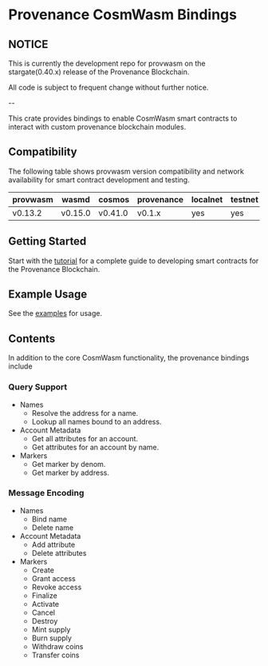 # Provenance CosmWasm Bindings

## NOTICE

This is currently the development repo for provwasm on the stargate(0.40.x) release of the Provenance Blockchain.

All code is subject to frequent change without further notice.

--

This crate provides bindings to enable CosmWasm smart contracts to interact with custom provenance
blockchain modules.

## Compatibility

The following table shows provwasm version compatibility and network availability for smart
contract development and testing.

| provwasm | wasmd   | cosmos  | provenance | localnet | testnet | mainnet | module support        |
| -------- | ------- | ------- | ---------- | -------- | ------- | ------- | --------------------- |
| v0.13.2  | v0.15.0 | v0.41.0 | v0.1.x     | yes      | yes     | N/A     | attribute,marker,name |

## Getting Started

Start with the [tutorial](docs/tutorial/01-overview.md) for a complete guide to developing
smart contracts for the Provenance Blockchain.

## Example Usage

See the [examples](docs/examples/README.md) for usage.

## Contents

In addition to the core CosmWasm functionality, the provenance bindings include

### Query Support

- Names
  - Resolve the address for a name.
  - Lookup all names bound to an address.
- Account Metadata
  - Get all attributes for an account.
  - Get attributes for an account by name.
- Markers
  - Get marker by denom.
  - Get marker by address.

### Message Encoding

- Names
  - Bind name
  - Delete name
- Account Metadata
  - Add attribute
  - Delete attributes
- Markers
  - Create
  - Grant access
  - Revoke access
  - Finalize
  - Activate
  - Cancel
  - Destroy
  - Mint supply
  - Burn supply
  - Withdraw coins
  - Transfer coins
